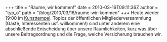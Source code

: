 +++
title = "Räume, wir kommen!"
date = 2010-03-16T09:11:36Z
author = "typ_o"
path = "/blog/2010/03/16/raume-wir-kommen"
+++
Heute wieder 19:00 im
[Kunsttempel](https://flipdot.org/blog/index.php?/archives/47-Ab-jetzt-immer-Dienstags.html).
Topics der öffentlichen Mitgliederversammlung (Gäste, Interessenten usf.
willkommen\!) sind unter anderem eine abschließende Entscheidung über
unsere Räumlichkeiten, kurz was über unsere Beitragsordnung und die
Frage, welche Versicherung brauchen wir.
